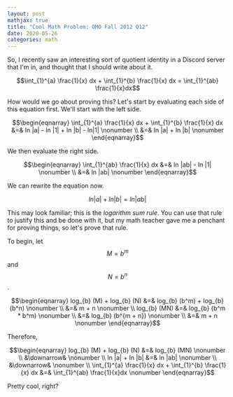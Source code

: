 ```yaml
---
layout: post
mathjax: true
title: "Cool Math Problem: OMO Fall 2012 Q12"
date: 2020-05-26
categories: math
---
```


So, I recently saw an interesting sort of quotient identity in a Discord server that I'm in, and thought that I should write about it.

$$\int_{1}^{a} \frac{1}{x} dx + \int_{1}^{b} \frac{1}{x} dx = \int_{1}^{ab} \frac{1}{x}dx$$

How would we go about proving this? Let's start by evaluating each side of this equation first. We'll start with the left side.

$$\begin{eqnarray}
\int_{1}^{a} \frac{1}{x} dx + \int_{1}^{b} \frac{1}{x} dx &=& ln |a| - ln |1| + ln |b| - ln|1| \nonumber \\
&=& ln |a| + ln |b| \nonumber
\end{eqnarray}$$

We then evaluate the right side.

$$\begin{eqnarray}
\int_{1}^{ab} \frac{1}{x} dx &=& ln |ab| - ln |1| \nonumber \\
&=& ln |ab| \nonumber
\end{eqnarray}$$

We can rewrite the equation now.

$$ln |a| + ln |b| = ln |ab|$$

This may look familiar; this is the *logarithm sum rule*. You can use that rule to justify this and be done with it, but my math teacher gave me a penchant for proving things, so let's prove that rule.

To begin, let $$M = b^m$$ and $$N = b^n$$.

$$\begin{eqnarray}
log_{b} (M) + log_{b} (N) &=& log_{b} (b^m) + log_{b} (b^n) \nonumber \\
    &=& m + n \nonumber \\
log_{b} (MN) &=& log_{b} (b^m * b^m) \nonumber \\
    &=& log_{b} (b^{m + n}) \nonumber \\
    &=& m + n \nonumber
\end{eqnarray}$$

Therefore,

$$\begin{eqnarray}
log_{b} (M) + log_{b} (N) &=& log_{b} (MN) \nonumber \\
&\downarrow& \nonumber \\
ln |a| + ln |b| &=& ln |ab| \nonumber \\
&\downarrow& \nonumber \\
\int_{1}^{a} \frac{1}{x} dx + \int_{1}^{b} \frac{1}{x} dx &=& \int_{1}^{ab} \frac{1}{x}dx \nonumber
\end{eqnarray}$$

Pretty cool, right?

